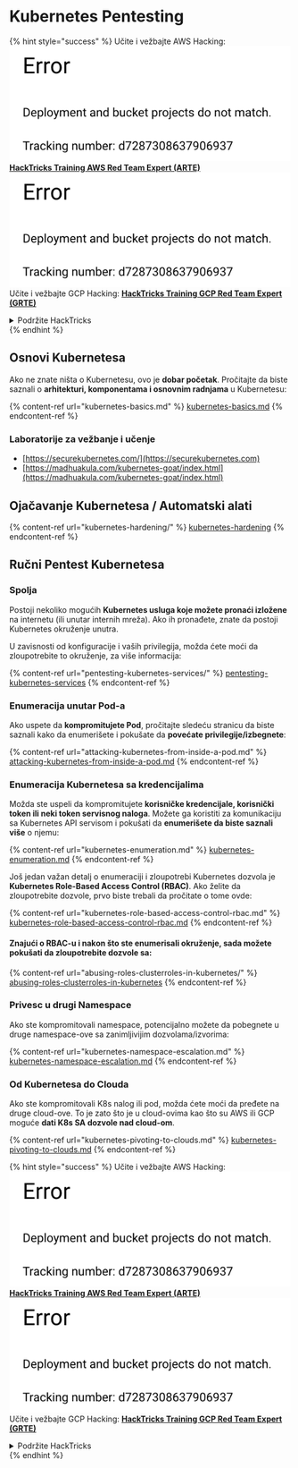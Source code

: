 # Kubernetes Pentesting

{% hint style="success" %}
Učite i vežbajte AWS Hacking:<img src="../../.gitbook/assets/image (1) (1).png" alt="" data-size="line">[**HackTricks Training AWS Red Team Expert (ARTE)**](https://training.hacktricks.xyz/courses/arte)<img src="../../.gitbook/assets/image (1) (1).png" alt="" data-size="line">\
Učite i vežbajte GCP Hacking: <img src="../../.gitbook/assets/image (2).png" alt="" data-size="line">[**HackTricks Training GCP Red Team Expert (GRTE)**<img src="../../.gitbook/assets/image (2).png" alt="" data-size="line">](https://training.hacktricks.xyz/courses/grte)

<details>

<summary>Podržite HackTricks</summary>

* Proverite [**planove pretplate**](https://github.com/sponsors/carlospolop)!
* **Pridružite se** 💬 [**Discord grupi**](https://discord.gg/hRep4RUj7f) ili [**telegram grupi**](https://t.me/peass) ili **pratite** nas na **Twitteru** 🐦 [**@hacktricks\_live**](https://twitter.com/hacktricks\_live)**.**
* **Podelite hakerske trikove slanjem PR-ova na** [**HackTricks**](https://github.com/carlospolop/hacktricks) i [**HackTricks Cloud**](https://github.com/carlospolop/hacktricks-cloud) github repozitorijume.

</details>
{% endhint %}

## Osnovi Kubernetesa

Ako ne znate ništa o Kubernetesu, ovo je **dobar početak**. Pročitajte da biste saznali o **arhitekturi, komponentama i osnovnim radnjama** u Kubernetesu:

{% content-ref url="kubernetes-basics.md" %}
[kubernetes-basics.md](kubernetes-basics.md)
{% endcontent-ref %}

### Laboratorije za vežbanje i učenje

* [https://securekubernetes.com/](https://securekubernetes.com)
* [https://madhuakula.com/kubernetes-goat/index.html](https://madhuakula.com/kubernetes-goat/index.html)

## Ojačavanje Kubernetesa / Automatski alati

{% content-ref url="kubernetes-hardening/" %}
[kubernetes-hardening](kubernetes-hardening/)
{% endcontent-ref %}

## Ručni Pentest Kubernetesa

### Spolja

Postoji nekoliko mogućih **Kubernetes usluga koje možete pronaći izložene** na internetu (ili unutar internih mreža). Ako ih pronađete, znate da postoji Kubernetes okruženje unutra.

U zavisnosti od konfiguracije i vaših privilegija, možda ćete moći da zloupotrebite to okruženje, za više informacija:

{% content-ref url="pentesting-kubernetes-services/" %}
[pentesting-kubernetes-services](pentesting-kubernetes-services/)
{% endcontent-ref %}

### Enumeracija unutar Pod-a

Ako uspete da **kompromitujete Pod**, pročitajte sledeću stranicu da biste saznali kako da enumerišete i pokušate da **povećate privilegije/izbegnete**:

{% content-ref url="attacking-kubernetes-from-inside-a-pod.md" %}
[attacking-kubernetes-from-inside-a-pod.md](attacking-kubernetes-from-inside-a-pod.md)
{% endcontent-ref %}

### Enumeracija Kubernetesa sa kredencijalima

Možda ste uspeli da kompromitujete **korisničke kredencijale, korisnički token ili neki token servisnog naloga**. Možete ga koristiti za komunikaciju sa Kubernetes API servisom i pokušati da **enumerišete da biste saznali više** o njemu:

{% content-ref url="kubernetes-enumeration.md" %}
[kubernetes-enumeration.md](kubernetes-enumeration.md)
{% endcontent-ref %}

Još jedan važan detalj o enumeraciji i zloupotrebi Kubernetes dozvola je **Kubernetes Role-Based Access Control (RBAC)**. Ako želite da zloupotrebite dozvole, prvo biste trebali da pročitate o tome ovde:

{% content-ref url="kubernetes-role-based-access-control-rbac.md" %}
[kubernetes-role-based-access-control-rbac.md](kubernetes-role-based-access-control-rbac.md)
{% endcontent-ref %}

#### Znajući o RBAC-u i nakon što ste enumerisali okruženje, sada možete pokušati da zloupotrebite dozvole sa:

{% content-ref url="abusing-roles-clusterroles-in-kubernetes/" %}
[abusing-roles-clusterroles-in-kubernetes](abusing-roles-clusterroles-in-kubernetes/)
{% endcontent-ref %}

### Privesc u drugi Namespace

Ako ste kompromitovali namespace, potencijalno možete da pobegnete u druge namespace-ove sa zanimljivijim dozvolama/izvorima:

{% content-ref url="kubernetes-namespace-escalation.md" %}
[kubernetes-namespace-escalation.md](kubernetes-namespace-escalation.md)
{% endcontent-ref %}

### Od Kubernetesa do Clouda

Ako ste kompromitovali K8s nalog ili pod, možda ćete moći da pređete na druge cloud-ove. To je zato što je u cloud-ovima kao što su AWS ili GCP moguće **dati K8s SA dozvole nad cloud-om**.

{% content-ref url="kubernetes-pivoting-to-clouds.md" %}
[kubernetes-pivoting-to-clouds.md](kubernetes-pivoting-to-clouds.md)
{% endcontent-ref %}

{% hint style="success" %}
Učite i vežbajte AWS Hacking:<img src="../../.gitbook/assets/image (1) (1).png" alt="" data-size="line">[**HackTricks Training AWS Red Team Expert (ARTE)**](https://training.hacktricks.xyz/courses/arte)<img src="../../.gitbook/assets/image (1) (1).png" alt="" data-size="line">\
Učite i vežbajte GCP Hacking: <img src="../../.gitbook/assets/image (2).png" alt="" data-size="line">[**HackTricks Training GCP Red Team Expert (GRTE)**<img src="../../.gitbook/assets/image (2).png" alt="" data-size="line">](https://training.hacktricks.xyz/courses/grte)

<details>

<summary>Podržite HackTricks</summary>

* Proverite [**planove pretplate**](https://github.com/sponsors/carlospolop)!
* **Pridružite se** 💬 [**Discord grupi**](https://discord.gg/hRep4RUj7f) ili [**telegram grupi**](https://t.me/peass) ili **pratite** nas na **Twitteru** 🐦 [**@hacktricks\_live**](https://twitter.com/hacktricks\_live)**.**
* **Podelite hakerske trikove slanjem PR-ova na** [**HackTricks**](https://github.com/carlospolop/hacktricks) i [**HackTricks Cloud**](https://github.com/carlospolop/hacktricks-cloud) github repozitorijume.

</details>
{% endhint %}
